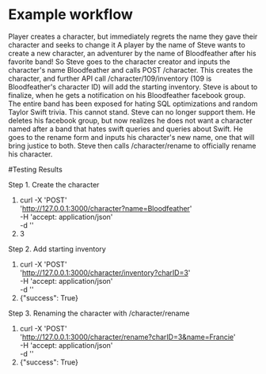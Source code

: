 # Example workflow
Player creates a character, but immediately regrets the name they gave their character and seeks to change it
A player by the name of Steve wants to create a new character, an adventurer by the name of Bloodfeather after his favorite band! So Steve goes to the character creator and inputs the character's name Bloodfeather and calls POST /character. This creates the character, and further API call /character/109/inventory (109 is Bloodfeather's character ID) will add the starting inventory. Steve is about to finalize, when he gets a notification on his Bloodfeather facebook group. The entire band has been exposed for hating SQL optimizations and random Taylor Swift trivia. This cannot stand. Steve can no longer support them. He deletes his facebook group, but now realizes he does not want a character named after a band that hates swift queries and queries about Swift. He goes to the rename form and inputs his character's new name, one that will bring justice to both. Steve then calls /character/rename to officially rename his character.


#Testing Results

Step 1. Create the character
1. curl -X 'POST' \
    'http://127.0.0.1:3000/character?name=Bloodfeather' \
    -H 'accept: application/json' \
    -d ''
2. 3

Step 2. Add starting inventory
1.  curl -X 'POST' \
    'http://127.0.0.1:3000/character/inventory?charID=3' \
    -H 'accept: application/json' \
    -d ''
2. {"success": True}

Step 3. Renaming the character with /character/rename
1. curl -X 'POST' \
    'http://127.0.0.1:3000/character/rename?charID=3&name=Francie' \
    -H 'accept: application/json' \
    -d ''
2. {"success": True}
